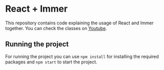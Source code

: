 # React + Immer

This repository contains code explaining the usage of React and Immer together. You can check the classes on [Youtube](https://youtube.com/QuebrandoParadigmas).

## Running the project

For running the project you can use `npm install` for installing the required packages and `npm start` to start the project.

